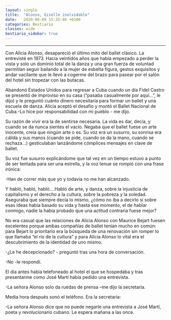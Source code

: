 ```yaml
---
layout: single
title:  "Alonso, Giselle inolvidable"
date:   2020-06-09 15:35:46 +0100
categories: Bestiario
classes: wide
bestiario_sidebar: true
---
```


---
Con Alicia Alonso,  desapareció el último mito del ballet clásico. La entrevisté en 1973. Hacia veintidós años que había empezado a perder la vista y solo un dominio total de la danza y una gran fuerza de voluntad permitían seguir bailando a la mujer de esbelta figura, gestos exquisitos y andar vacilante que le llevó a cogerme del brazo para pasear por el salón del hotel sin tropezar con las butacas.

Abandonó Estados Unidos para regresar a Cuba cuando  un día  Fidel Castro se presentó de improviso en su casa (“pasaba casualmente por aquí…”, le dijo) y le preguntó  cuánto dinero necesitaría para formar un ballet y una escuela de danza. Alicia aceptó el desafío y montó el Ballet Nacional de Cuba.-Lo hice por responsabilidad con mi pueblo - me dijo.

Su razón de vivir era la de sentirse necesaria. La vida es dar, decía, y cuando se da nunca sientes el vacío. Negaba que el ballet fuese un arte inocente, creía que ningún arte o es. Su voz era un susurro, su sonrisa era cálida y sus manos (cuando se pide, cuando se da la mano, cuando se rechaza…) gesticulaban lanzándome cómplices mensajes en clave de ballet.

Su voz fue susurro explicándome que   tal vez en un tiempo estuvo a punto de ser tentada para ser una estrella, y la voz tenue se rompió con una frase irónica:

-Han de correr más que yo y todavía no me han alcanzado.

Y habló, habló, habló….Habló de arte, y  danza, sobre la injusticia de capitalismo y el derecho a la cultura, sobre la pobreza y la soledad. Aseguraba que siempre decía lo mismo, ¿cómo no iba a decirlo si sobre esas ideas  había basado su vida y hasta ese momento, el de hablar conmigo, nadie la había probado que una actitud contraria fuese mejor?

No era casual que las relaciones de Alicia Alonso con Maurice Bejart fuesen excelentes porque ambas compañías de ballet tenían mucho en común: para Bejart lo prioritario era la búsqueda de una renovación sin romper lo que llamaba “el río de la cultura” y para Alicia Alonso lo vital era el descubrimiento de la identidad  de uno mismo. 

 -¿Le he decepcionado? - preguntó tras una hora de conversación.

 -No -le respondí.

El día antes había telefoneado al hotel el que se hospedaba y tras presentarme como José Martí había pedido una entrevista.

-La señora Alonso solo da ruedas de prensa –me dijo la secretaria.

Media hora después sonó el teléfono. Era la secretaria:

-La señora Alonso dice que no puede negarle una entrevista a José Martí, poeta y revolucionario cubano. Le espera mañana a las once.
